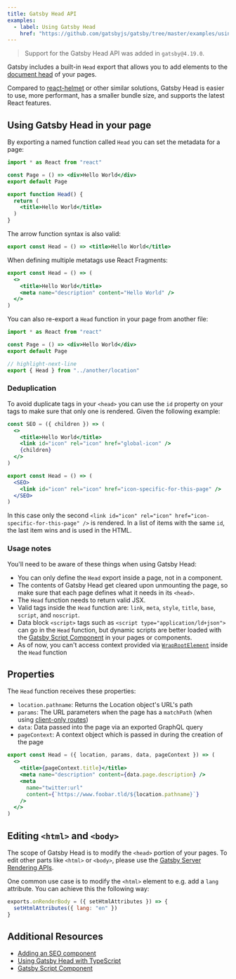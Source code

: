 ```yaml
---
title: Gatsby Head API
examples:
  - label: Using Gatsby Head
    href: "https://github.com/gatsbyjs/gatsby/tree/master/examples/using-gatsby-head"
---
```


> Support for the Gatsby Head API was added in `gatsby@4.19.0`.

Gatsby includes a built-in `Head` export that allows you to add elements to the [document head](https://developer.mozilla.org/en-US/docs/Web/HTML/Element/head) of your pages.

Compared to [react-helmet](https://github.com/nfl/react-helmet) or other similar solutions, Gatsby Head is easier to use, more performant, has a smaller bundle size, and supports the latest React features.

## Using Gatsby Head in your page

By exporting a named function called `Head` you can set the metadata for a page:

```jsx:title=src/pages/index.jsx
import * as React from "react"

const Page = () => <div>Hello World</div>
export default Page

export function Head() {
  return (
    <title>Hello World</title>
  )
}
```

The arrow function syntax is also valid:

```jsx
export const Head = () => <title>Hello World</title>
```

When defining multiple metatags use React Fragments:

```jsx
export const Head = () => (
  <>
    <title>Hello World</title>
    <meta name="description" content="Hello World" />
  </>
)
```

You can also re-export a `Head` function in your page from another file:

```jsx:title=src/pages/index.jsx
import * as React from "react"

const Page = () => <div>Hello World</div>
export default Page

// highlight-next-line
export { Head } from "../another/location"
```

### Deduplication

To avoid duplicate tags in your `<head>` you can use the `id` property on your tags to make sure that only one is rendered. Given the following example:

```jsx
const SEO = ({ children }) => (
  <>
    <title>Hello World</title>
    <link id="icon" rel="icon" href="global-icon" />
    {children}
  </>
)

export const Head = () => (
  <SEO>
    <link id="icon" rel="icon" href="icon-specific-for-this-page" />
  </SEO>
)
```

In this case only the second `<link id="icon" rel="icon" href="icon-specific-for-this-page" />` is rendered. In a list of items with the same `id`, the last item wins and is used in the HTML.

### Usage notes

You'll need to be aware of these things when using Gatsby Head:

- You can only define the `Head` export inside a page, not in a component.
- The contents of Gatsby Head get cleared upon unmounting the page, so make sure that each page defines what it needs in its `<head>`.
- The `Head` function needs to return valid JSX.
- Valid tags inside the `Head` function are: `link`, `meta`, `style`, `title`, `base`, `script`, and `noscript`.
- Data block `<script>` tags such as `<script type="application/ld+json">` can go in the `Head` function, but dynamic scripts are better loaded with the [Gatsby Script Component](/docs/reference/built-in-components/gatsby-script/) in your pages or components.
- As of now, you can't access context provided via [`WrapRootElement`](https://www.gatsbyjs.com/docs/reference/config-files/gatsby-browser/#wrapRootElement) inside the `Head` function

## Properties

The `Head` function receives these properties:

- `location.pathname`: Returns the Location object's URL's path
- `params`: The URL parameters when the page has a `matchPath` (when using [client-only routes](/docs/how-to/routing/client-only-routes-and-user-authentication/))
- `data`: Data passed into the page via an exported GraphQL query
- `pageContext`: A context object which is passed in during the creation of the page

```jsx
export const Head = ({ location, params, data, pageContext }) => (
  <>
    <title>{pageContext.title}</title>
    <meta name="description" content={data.page.description} />
    <meta
      name="twitter:url"
      content={`https://www.foobar.tld/${location.pathname}`}
    />
  </>
)
```

## Editing `<html>` and `<body>`

The scope of Gatsby Head is to modify the `<head>` portion of your pages. To edit other parts like `<html>` or `<body>`, please use the [Gatsby Server Rendering APIs](/docs/reference/config-files/gatsby-ssr/).

One common use case is to modify the `<html>` element to e.g. add a `lang` attribute. You can achieve this the following way:

```js:title=gatsby-ssr.js
exports.onRenderBody = ({ setHtmlAttributes }) => {
  setHtmlAttributes({ lang: "en" })
}
```

## Additional Resources

- [Adding an SEO component](/docs/how-to/adding-common-features/adding-seo-component)
- [Using Gatsby Head with TypeScript](/docs/how-to/custom-configuration/typescript/#gatsby-head-api)
- [Gatsby Script Component](/docs/reference/built-in-components/gatsby-script/)
